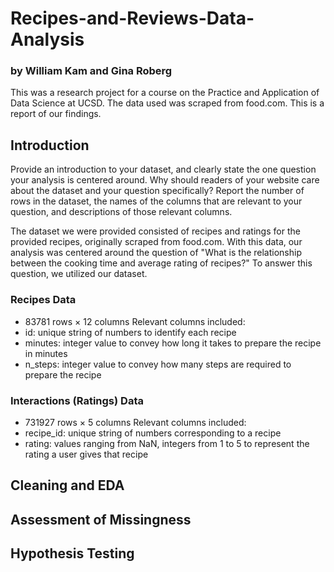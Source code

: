 # Recipes-and-Reviews-Data-Analysis
### by William Kam and Gina Roberg

This was a research project for a course on the Practice and Application of Data Science at UCSD.  The data used was scraped from food.com.  This is a report of our findings.

## Introduction
Provide an introduction to your dataset, and clearly state the one question your analysis is centered around. Why should readers of your website care about the dataset and your question specifically? Report the number of rows in the dataset, the names of the columns that are relevant to your question, and descriptions of those relevant columns.

The dataset we were provided consisted of recipes and ratings for the provided recipes, originally scraped from food.com.  With this data, our analysis was centered around the question of "What is the relationship between the cooking time and average rating of recipes?"  To answer this question, we utilized our dataset. 

### Recipes Data 
- 83781 rows × 12 columns
Relevant columns included: 
- id: unique string of numbers to identify each recipe
- minutes: integer value to convey how long it takes to prepare the recipe in minutes
- n_steps: integer value to convey how many steps are required to prepare the recipe



### Interactions (Ratings) Data
- 731927 rows × 5 columns
Relevant columns included:
- recipe_id: unique string of numbers corresponding to a recipe
- rating: values ranging from NaN, integers from 1 to 5 to represent the rating a user gives that recipe


## Cleaning and EDA

## Assessment of Missingness

## Hypothesis Testing


